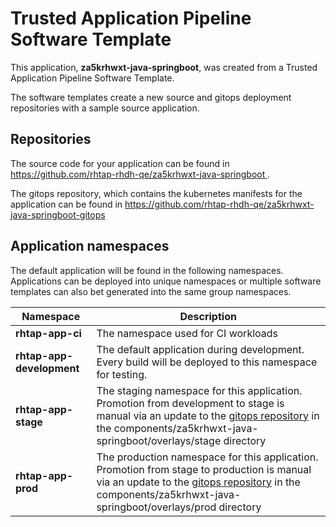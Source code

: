 # Trusted Application Pipeline Software Template

This application, **za5krhwxt-java-springboot**, was created from a Trusted Application Pipeline Software Template.

The software templates create a new source and gitops deployment repositories with a sample source application. 

## Repositories

The source code for your application can be found in [https://github.com/rhtap-rhdh-qe/za5krhwxt-java-springboot ](https://github.com/rhtap-rhdh-qe/za5krhwxt-java-springboot ).
 
The gitops repository, which contains the kubernetes manifests for the application can be found in 
[https://github.com/rhtap-rhdh-qe/za5krhwxt-java-springboot-gitops ](https://github.com/rhtap-rhdh-qe/za5krhwxt-java-springboot-gitops ) 

## Application namespaces 

The default application will be found in the following namespaces. Applications can be deployed into unique namespaces or multiple software templates can also bet generated into the same group namespaces.  

|  Namespace   |  Description   |  
| -------- | -------- |
| **rhtap-app-ci** | The namespace used for CI workloads |
| **rhtap-app-development** | The default application during development. Every build will be deployed to this namespace for testing. |
| **rhtap-app-stage** | The staging namespace for this application. Promotion from development to stage is manual via an update to the [gitops repository](https://github.com/rhtap-rhdh-qe/za5krhwxt-java-springboot-gitops ) in the components/za5krhwxt-java-springboot/overlays/stage directory |
| **rhtap-app-prod** | The production namespace for this application. Promotion from stage to production is manual via an update to the [gitops repository](https://github.com/rhtap-rhdh-qe/za5krhwxt-java-springboot-gitops ) in the components/za5krhwxt-java-springboot/overlays/prod directory |